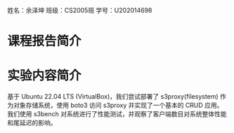 姓名：余泽坤
班级：CS2005班
学号：U202014698

# 课程报告简介


# 实验内容简介

基于 Ubuntu 22.04 LTS (VirtualBox)，我们尝试部署了 s3proxy(filesystem) 作为对象存储系统，使用 boto3 访问 s3proxy 并实现了一个基本的 CRUD 应用。我们使用 s3bench 对系统进行了性能测试，并观察了客户端数目对系统整体性能和尾延迟的影响。